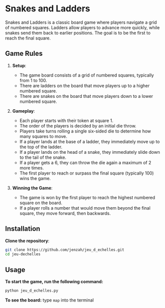 # Snakes and Ladders

Snakes and Ladders is a classic board game where players navigate a grid of numbered squares.
Ladders allow players to advance more quickly, while snakes send them back to earlier positions. The goal is to be the first to reach the final square.


## Game Rules

1. **Setup**:
    - The game board consists of a grid of numbered squares, typically from 1 to 100.
    - There are ladders on the board that move players up to a higher numbered square.
    - There are snakes on the board that move players down to a lower numbered square.

2. **Gameplay**:
    - Each player starts with their token at square 1.
    - The order of the players is decided by an initial die throw.
    - Players take turns rolling a single six-sided die to determine how many squares to move.
    - If a player lands at the base of a ladder, they immediately move up to the top of the ladder.
    - If a player lands on the head of a snake, they immediately slide down to the tail of the snake.
    - If a player gets a 6, they can throw the die again a maximum of 2 more times.
    - The first player to reach or surpass the final square (typically 100) wins the game.

3. **Winning the Game**:
    - The game is won by the first player to reach the highest numbered square on the board.
    - If a player rolls a number that would move them beyond the final square, they move forward, then backwards.


## Installation

**Clone the repository**:
```bash
git clone https://github.com/jenzah/jeu_d_echelles.git
cd jeu-dechelles
```

## Usage

**To start the game, run the following command:**
```bash
python jeu_d_echelles.py
```

**To see the board:** type `map` into the terminal

